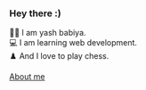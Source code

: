 ### Hey there :)
👨🏻 I am yash babiya.<br>
💻 I am learning web development.<br>
♟️ And I love to play chess.

<a target='_blanck' href='https://yashbabiya.netlify.app'>About me</a>

<img src="https://komarev.com/ghpvc/?username=your-github-username&style=flat-square&color=blue" alt=""/>
<img src="https://github-readme-stats.vercel.app/api/top-langs/?username=yashbabiya&layout=compact&theme=vision-friendly-dark)](https://github.com/anuraghazra/github-readme-stats" alt=""/>
<!--
**yashbabiya/yashbabiya** is a ✨ _special_ ✨ repository because its `README.md` (this file) appears on your GitHub profile.

Here are some ideas to get you started:

- 🔭 I’m currently working on ...
- 🌱 I’m currently learning ...
- 👯 I’m looking to collaborate on ...
- 🤔 I’m looking for help with ...
- 💬 Ask me about ...
- 📫 How to reach me: ...
- 😄 Pronouns: ...
- ⚡ Fun fact: ...
-->
